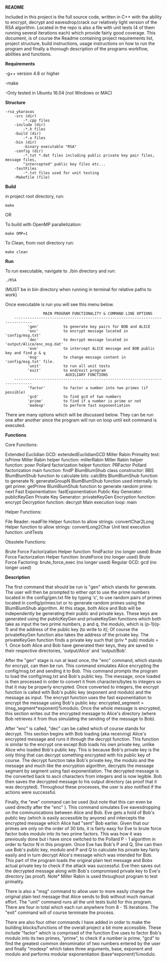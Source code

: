 **README**

Included in this project is the full source code, written in C++ with the ability to 
encrypt, decrypt and eavesdrop/crack our relatively light version of the RSA algorithm. 
Located in the repo is also a file with unit tests (4 of them running several iterations 
each) which provide fairly good coverage. This document, is of course the Readme 
containing project requirements list, project structure, build instructions, usage 
instructions on how to run the program and finally a thorough description of the 
programs workflow, abilities and functions.


**Requirements**


-g++ version 4.8 or higher

-make

-Only tested in Ubuntu 16.04 (not Windows or MAC)


**Structure**

	-rsa_ykaravas
		-src (dir)
			-*.cpp files
		-include (dir)
			-*.h files
		-build (dir)
			-*.o files
		-bin (dir)
			-binary executable "RSA"
		-config (dir)
			-*.txt *.dat files including public private key pair files, message files, 
			"intercepted" public key files etc...
		-testFiles
			-*.txt files used for unit testing
		-Makefile (file)


**Build**


in project root directory, run:

	make


OR


To build with OpenMP parallelization:

	make OMP=1



To Clean, from root directory run:

	make clean



**Run**

To run executable, navigate to ./bin directory and run:

	./RSA

(MUST be in bin directory when running in terminal for relative paths to work)

Once executable is run you will see this menu below.

                     MAIN PROGRAM FUNCTIONALITY & COMMAND LINE OPTIONS                    
        ------------------------------------------------------------------------------  
              'gen'           to generate key pairs for BOB and ALICE 
              'enc'           to encrypt message located in 'config/msg.txt' 
              'dec'           to decrypt message located in 'output/Alice/enc_msg.dat'  
              'eve'           to intercept ALICE message and BOB public key and find p & q 
              'msg'           to change message content in 'config/msg.txt' file. 
              'unit'          to run all unit tests
              'exit'          to end/exit program     
                               AUXILIARY FUNCTIONS  
        ------------------------------------------------------------------------------
              'factor'        to factor a number into two primes (if possible) 
              'gcd'           to find gcd of two numbers
              'prime'         to find if a number is prime or not
              'modexp'        to perform fast exponentiation


There are many options which will be discussed below. They can be run one after another since
the program will run on loop until exit command is executed.


**Functions**


Core Functions:

Extended Euclidian GCD: extendedEuclidianGCD
Miller Rabin Primality test: isPrime
Miller Rabin helper function: millerRabin
Miller Rabin helper function: powr
Pollard factorization helper function: PRFactor
Pollard factorization main function: findP
BlumBlumShub class constructor: BBS
BlumBlumShub function to calculate bits: calcBits
BlumBlumShub function to generate N: generateGroupN
BlumBlumShub function used internally to get prime: getPrime
BlumBlumShub function to generate random prime: next
Fast Exponentiation: fastExponentiation
Public Key Generator: publicKeyGen
Private Key Generator: privateKeyGen
Encryption function: encrypt
Decryption function: decrypt
Main execution loop: main


Helper Functions:

File Reader: readFile
Helper function to allow strings: convertChar2Long
Helper function to allow strings: convertLong2Char
Unit test execution function: unitTests


Obsolete Functions:

Brute Force Factorization Helper function: findFactor (no longer used)
Brute Force Factorization Helper function: bruteForce (no longer used)
Brute Force Factoring: brute_force_exec (no longer used)
Regular GCD: gcd (no longer used)



**Description**


The first command that should be run is "gen" which stands for generate. The user will then be 
prompted to either opt to use the prime numbers located in the config/gen.txt file by typing
'c', to use random pairs of primes located in config/primes.txt or to generate random primes
using the BlumBlumShub algorithm. At this stage, both Alice and Bob will be independently
be generating their public and private keys. These keys are generated using the publicKeyGen and
privateKeyGen functions which both take as input the two prime numbers, p and q, the modulo, which
is (p-1)(q-1) and the address of the public key (to write to it); Of course the privateKeyGen 
function also takes the address of the private key. The privateKeyGen function finds a private 
key such that (priv * pub) modulo = 1. Once both Alice and Bob have generated their keys, they 
are saved to their respective directories, 'output/Alice' and 'output/Bob'.

After the "gen" stage is run at least once, the "enc" command, which stands for encrypt, can 
then be run. This command simulates Alice encrypting the config/msg.txt and sending it to Bob. 
This command prompts the program to load the config/msg.txt and Bob's public key. The message, once 
loaded is then processed in order to convert it from characters/bytes to integers so that it may be
properly encrypted. Once converted to integers, the encrypt function is called with Bob's public key
(exponent and modulo) and the message as input. The encrypt function uses the fast exponentiation to
encrypt the message using Bob's public key: encrypted_segment = (msg_segment*exponent)%modulo. Once 
the whole message is encrypted, this section writes out the encrypted message to Alice's directory 
(where Bob retrieves it from thus simulating the sending of the message to Bob).  

After "enc" is called, "dec" can be called which of course stands for decrypt. This section begins with
Bob loading (aka receiving) Alice's encrypted message and runs it through the decrypt function. This 
function is similar to the encrypt one except Bob loads his own private key, unlike Alice who loaded 
Bob's public key. This is because Bob's private key is the only thing that can decrypt something encrypted 
with his public key of course. The decrypt function take Bob's private key, the modulo and the message 
and much like the encryption algorithm, decrypts the message segment by segment using fast exponentiation. 
The decrypted message is the converted back to ascii characters from integers and is now legible. Bob
then saves the decrypted message to his output directory (as proof that it was decrypted). Throughout 
these processes, the user is also notified if the actions were successful.

Finally, the "eve" command can be used (but note that this can even be used directly after the "enc" 
). This command simulates Eve eavesdropping on the communications between Alice and Bob. Eve gets a
hold of Bob's public key (which is easily accessible by anyone) and intercepts the encrypted message 
which Alice had "sent" Bob earlier. Given that our primes are only on the order of 30 bits, it is fairly
easy for Eve to brute force factor bobs modulo into its two prime factors. This was how it was previously
done but i have since switched to the Pollard P - 1 algorithm in order to factor N in this program. Once
Eve has Bob's P and Q, She can then use Bob's public key, modulo and P and Q to calculate his private key
fairly easily and in turn decrypt Alice's message which was intended for Bob. This part of the program
loads the original plain text message and Bobs actual private key to check if the attack was successful.
Eve then saves out the decrypted message along with Bob's compromised private key to Eve's directory
(as proof). Note* Miller Rabin is used throughout program to test primality.

There is also a "msg" command to allow user to more easily change the original plain text message that 
Alice sends to Bob without much manual effort. The "unit" command runs all the unit tests build for this 
program. There are four in total which each run anywhere from 8 - 15 iterations. The "exit" command will 
of course terminate the process. 

There are also four other commands I have added in order to make the building blocks/functions of the 
overall project a bit more accessible. These include "factor" which is comprised of the function Eve uses
to factor Bob's modulo into its two primes, "prime", to check if a number is prime, "gcd" to find the 
greatest common denominator of two numbers entered by the user and finally "modexp" which takes three
arguments, base, exponent and modulo and performs modular exponentiation (base^exponent)%modulo.

